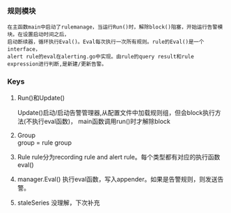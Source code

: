 ### 规则模块
    在主函数main中启动了rulemanage，当运行Run()时，解除block()阻塞，开始运行告警模块。在设置启动时间之后，
    启动断续器，循环执行Eval()。Eval每次执行一次所有规则。rule的Eval()是一个interface，
    alert rule的eval在alerting.go中实现。由rule的query result和rule expression进行判断,是新建/更新告警。
    
    
### Keys

1. Run()和Update()
 
    Update()启动/启动告警管理器,从配置文件中加载规则组，但会block执行方法(不执行eval函数)，
    main函数调用run()时才解除block
    
2. Group    
    group = rule group
    
3. Rule
    rule分为recording rule and alert rule。每个类型都有对应的执行函数eval()
    
4. manager.Eval()
    执行eval函数，写入appender。如果是告警规则，则发送告警。
    
5. staleSeries
    没理解，下次补充
    
    
    


